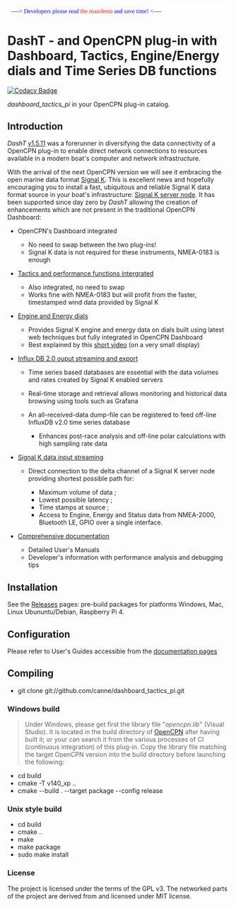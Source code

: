 <a href="docs/developers/README.md"><img src="docs/developers/img/message.svg" /></a><br />
# DashT - and OpenCPN plug-in with Dashboard, Tactics, Engine/Energy dials and Time Series DB functions

[![Codacy Badge](https://api.codacy.com/project/badge/Grade/23e5625c7b5a4aa4a3b3696b5a7795d2)](https://app.codacy.com/app/petri38-github/dashboard_tactics_pi?utm_source=github.com&utm_medium=referral&utm_content=canne/dashboard_tactics_pi&utm_campaign=Badge_Grade_Settings)

_dashboard_tactics_pi_ in your OpenCPN plug-in catalog.

## Introduction

_DashT_ [v1.5.11](https://github.com/canne/dashboard_tactics_pi/releases/tag/v1.5.11) was a forerunner in diversifying the data connectivity of a OpenCPN plug-in to enable direct network connections to resources available in a modern boat's computer and network infrastructure.

With the arrival of the next OpenCPN version we will see it embracing the open marine data format [Signal K](https://opencpn.org/wiki/dokuwiki/doku.php?id=opencpn:supplementary_software:signalk). This is excellent news and hopefully encouraging you to install a fast, ubiquitous and reliable Signal K data format source in your boat's infrastructure: [Signal K server node](https://github.com/SignalK/signalk-server-node). It has been supported since day zero by _DashT_ allowing the creation of enhancements which are not present in the traditional OpenCPN Dashboard:

* OpenCPN's Dashboard integrated

  * No need to swap between the two plug-ins!
  * Signal K data is not required for these instruments, NMEA-0183 is enough

* [Tactics and performance functions intergrated](docs/Tactics.md)

  * Also integrated, no need to swap
  * Works fine with NMEA-0183 but will profit from the faster, timestamped wind data provided by Signal K

* [Engine and Energy dials](https://canne.github.io/dashboard_tactics_pi/docs/webview/README.html)

  * Provides Signal K engine and energy data on dials built using latest web techniques but fully integrated in OpenCPN Dashboard
  * Best explained by this [short video](https://vimeo.com/391601955) (on a very small display)

* [Influx DB 2.0 ouput streaming and export](https://canne.github.io/dashboard_tactics_pi/docs/influxdb/InfluxDBStreamer.html)

  * Time series based databases are essential with the data volumes and rates created by Signal K enabled servers
  
  * Real-time storage and retrieval allows monitoring and historical data browsing using tools such as Grafana
  
  * An all-received-data dump-file can be registered to feed off-line InfluxDB v2.0 time series database
  
    * Enhances post-race analysis and off-line polar calculations with high sampling rate data

* [Signal K data input streaming](https://canne.github.io/dashboard_tactics_pi/docs/signalk/SignalKInputStreamerUsage.html)

  * Direct connection to the delta channel of a Signal K server node providing shortest possible path for:

    * Maximum volume of data ;
    * Lowest possible latency ;
    * Time stamps at source ;
    * Access to Engine, Energy and Status data from NMEA-2000, Bluetooth LE, GPIO over a single interface.

* [Comprehensive documentation](https://canne.github.io/#DashT%20-%20plug-in%20for%20OpenCPN)

  * Detailed User's Manuals
  * Developer's information with performance analysis and debugging tips

## Installation

See the [Releases](https://github.com/canne/dashboard_tactics_pi/releases) pages: pre-build packages for platforms Windows, Mac, Linux Ubununtu/Debian, Raspberry Pi 4.

## Configuration

Please refer to User's Guides accessible from the [documentation pages](https://canne.github.io/#DashT%20-%20plug-in%20for%20OpenCPN)

## Compiling

* git clone git://github.com/canne/dashboard_tactics_pi.git

### Windows build

>Under Windows, please get first the library file "_opencpn.lib_" (Visual Studio). It is located in the build directory of [OpenCPN](https://github.com/OpenCPN/OpenCPN) after having built it; or your can search it from the various processes of CI (continuous integration) of this plug-in. Copy the library file matching the target OpenCPN version into the build directory before launching the following:

* cd build
* cmake  -T v140_xp ..
* cmake --build . --target package --config release

### Unix style build

* cd build
* cmake ..
* make
* make package
* sudo make install

### License

The project is licensed under the terms of the GPL v3. The networked parts of the project are derived from and licensed under MIT license.

